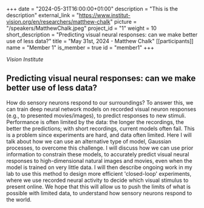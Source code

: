 +++
date = "2024-05-31T16:00:00+01:00"
description = "This is the description"
external_link = "https://www.institut-vision.org/en/researchers/matthew-chalk"
picture = "/speakers/MatthewChalk.jpeg"
project_id = "1"
weight = 10
short_description = "Predicting visual neural responses: can we make better use of less data?"
title = "May 31st, 2024 - Matthew Chalk"
[[participants]]
    name = "Member 1"
    is_member = true
    id = "member1"
+++

_Vision Institute_

## Predicting visual neural responses: can we make better use of less data?

How do sensory neurons respond to our surroundings? To answer this, we can train deep neural network models on recorded visual neuron responses (e.g., to presented movies/images), to predict responses to new stimuli. Performance is often limited by the data: the longer the recordings, the better the predictions; with short recordings, current models often fail. This is a problem since experiments are hard, and data often limited. Here I will talk about how we can use an alternative type of model, Gaussian processes,  to overcome this challenge. I will discuss how we can use prior information to constrain these models, to accurately predict visual neural responses to high-dimensional natural images and movies, even when the model is trained on very little data. I will then describe ongoing work in my lab to use this method to design more efficient 'closed-loop' experiments, where we use recorded neural activity to decide which visual stimulus to present online. We hope that this will allow us to push the limits of what is possible with limited data, to understand how sensory neurons respond to the world.